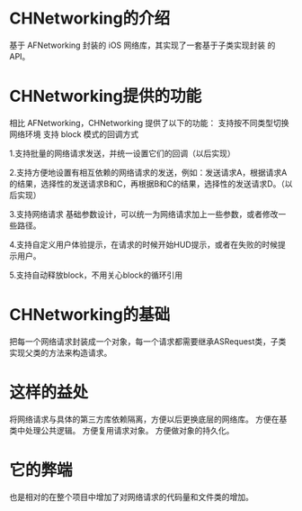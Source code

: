 # CHNetworking的介绍
基于 AFNetworking 封装的 iOS 网络库，其实现了一套基于子类实现封装 的 API。

# CHNetworking提供的功能
相比 AFNetworking，CHNetworking 提供了以下的功能：  支持按不同类型切换网络环境 支持 block 模式的回调方式

1.支持批量的网络请求发送，并统一设置它们的回调（以后实现）

2.支持方便地设置有相互依赖的网络请求的发送，例如：发送请求A，根据请求A的结果，选择性的发送请求B和C，再根据B和C的结果，选择性的发送请求D。（以后实现） 

3.支持网络请求 基础参数设计，可以统一为网络请求加上一些参数，或者修改一些路径。

4.支持自定义用户体验提示，在请求的时候开始HUD提示，或者在失败的时候提示用户。 

5.支持自动释放block，不用关心block的循环引用

# CHNetworking的基础
把每一个网络请求封装成一个对象，每一个请求都需要继承ASRequest类，子类实现父类的方法来构造请求。  

# 这样的益处
将网络请求与具体的第三方库依赖隔离，方便以后更换底层的网络库。 
方便在基类中处理公共逻辑。 方便复用请求对象。 
方便做对象的持久化。 

# 它的弊端
也是相对的在整个项目中增加了对网络请求的代码量和文件类的增加。    
   
